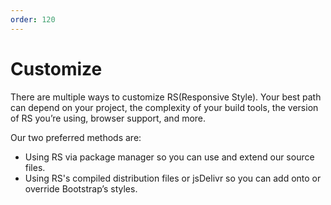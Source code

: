 ```yaml
---
order: 120
---
```


# Customize

There are multiple ways to customize RS(Responsive Style). Your best path can depend on your project, the complexity of your build tools, the version of RS you’re using, browser support, and more.

Our two preferred methods are:

- Using RS via package manager so you can use and extend our source files.
- Using RS's compiled distribution files or jsDelivr so you can add onto or override Bootstrap’s styles.
